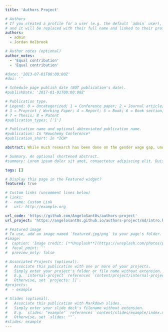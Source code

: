 ```yaml
---
title: 'Authors Project'

# Authors
# If you created a profile for a user (e.g. the default `admin` user), write the username (folder name) here
# and it will be replaced with their full name and linked to their profile.
authors:
  - admin
  - Jordan Holbrook

# Author notes (optional)
author_notes:
  - 'Equal contribution'
  - 'Equal contribution'

#date: '2013-07-01T00:00:00Z'
#doi: ''

# Schedule page publish date (NOT publication's date).
#publishDate: '2017-01-01T00:00:00Z'

# Publication type.
# Legend: 0 = Uncategorized; 1 = Conference paper; 2 = Journal article;
# 3 = Preprint / Working Paper; 4 = Report; 5 = Book; 6 = Book section;
# 7 = Thesis; 8 = Patent
#publication_types: ['1']

# Publication name and optional abbreviated publication name.
#publication: In *Wowchemy Conference*
#publication_short: In *ICW*

abstract: While much research has been done on the gender wage gap, understanding the gender publishing gap as well as what makes best-selling authors unique is critical to understanding other disparities in the labor force. Our research examines the gender publishing gap among authors with a book on the New York Times Best Seller list (1931-2018) as well as among authors with a published work accepted into the United States Library of Congress (1900-2015). We study this labor market to understand what factors have contributed to women’s success. 

# Summary. An optional shortened abstract.
#summary: Lorem ipsum dolor sit amet, consectetur adipiscing elit. Duis posuere tellus ac convallis placerat. Proin tincidunt magna sed ex sollicitudin condimentum.

tags: []

# Display this page in the Featured widget?
featured: true

# Custom links (uncomment lines below)
# links:
# - name: Custom Link
#   url: http://example.org

url_code: 'https://github.com/AngeloSant0s/authors-project'
url_project: 'https://angelosant0s.github.io/authors-project/md/intro.html'

# Featured image
# To use, add an image named `featured.jpg/png` to your page's folder.
#image:
#  caption: 'Image credit: [**Unsplash**](https://unsplash.com/photos/pLCdAaMFLTE)'
#  focal_point: ''
#  preview_only: false

# Associated Projects (optional).
#   Associate this publication with one or more of your projects.
#   Simply enter your project's folder or file name without extension.
#   E.g. `internal-project` references `content/project/internal-project/index.md`.
#   Otherwise, set `projects: []`.
#projects:
#  - example

# Slides (optional).
#   Associate this publication with Markdown slides.
#   Simply enter your slide deck's filename without extension.
#   E.g. `slides: "example"` references `content/slides/example/index.md`.
#   Otherwise, set `slides: ""`.
#slides: example
---
```

